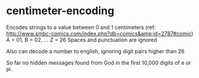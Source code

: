 centimeter-encoding
===================

Encodes strings to a value between 0 and 1 centimeters (ref: http://www.smbc-comics.com/index.php?db=comics&amp;id=2787#comic)
A = 01, B = 02, ... Z = 26
Spaces and punctuation are ignored

Also can decode a number to english, ignoring digit pairs higher than 26

So far no hidden messages found from God in the first 10,000 digits of e or pi.